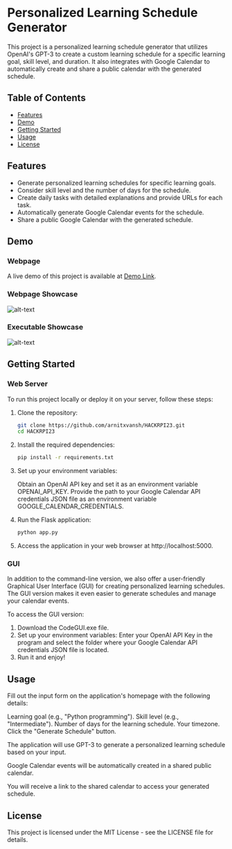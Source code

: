 # Personalized Learning Schedule Generator

This project is a personalized learning schedule generator that utilizes OpenAI's GPT-3 to create a custom learning schedule for a specific learning goal, skill level, and duration. It also integrates with Google Calendar to automatically create and share a public calendar with the generated schedule.


## Table of Contents
- [Features](#features)
- [Demo](#demo)
- [Getting Started](#getting-started)
- [Usage](#usage)
- [License](#license)

## Features

- Generate personalized learning schedules for specific learning goals.
- Consider skill level and the number of days for the schedule.
- Create daily tasks with detailed explanations and provide URLs for each task.
- Automatically generate Google Calendar events for the schedule.
- Share a public Google Calendar with the generated schedule.

## Demo
### Webpage
A live demo of this project is available at [Demo Link](https://arnitsinha.pythonanywhere.com).
### Webpage Showcase
![alt-text](hackrpi-demo.gif)
### Executable Showcase
![alt-text](Hackrpi-Demo-Exe.gif)

## Getting Started

### Web Server

To run this project locally or deploy it on your server, follow these steps:

1. Clone the repository:

   ```bash
   git clone https://github.com/arnitxvansh/HACKRPI23.git
   cd HACKRPI23

2. Install the required dependencies:

   ```bash
   pip install -r requirements.txt

3. Set up your environment variables:

   Obtain an OpenAI API key and set it as an environment variable OPENAI_API_KEY.
   Provide the path to your Google Calendar API credentials JSON file as an environment variable GOOGLE_CALENDAR_CREDENTIALS.

4. Run the Flask application:

   ```bash
   python app.py

5. Access the application in your web browser at http://localhost:5000.

### GUI

In addition to the command-line version, we also offer a user-friendly Graphical User Interface (GUI) for creating personalized learning schedules. The GUI version makes it even easier to generate schedules and manage your calendar events.

To access the GUI version:

1. Download the CodeGUI.exe file.
2. Set up your environment variables:
   Enter your OpenAI API Key in the program and select the folder where your Google Calendar API credentials JSON file is located.
3. Run it and enjoy!

## Usage
Fill out the input form on the application's homepage with the following details:

Learning goal (e.g., "Python programming").
Skill level (e.g., "Intermediate").
Number of days for the learning schedule.
Your timezone.
Click the "Generate Schedule" button.

The application will use GPT-3 to generate a personalized learning schedule based on your input.

Google Calendar events will be automatically created in a shared public calendar.

You will receive a link to the shared calendar to access your generated schedule.

## License
This project is licensed under the MIT License - see the LICENSE file for details.
